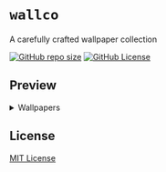 # `wallco`

A carefully crafted wallpaper collection

[![GitHub repo size](https://img.shields.io/github/repo-size/mentiferous/wallco?style=for-the-badge&logo=github&logoSize=auto&label=%20&color=%23ff38ca)](https://github.com/mentiferous/wallco)
[![GitHub License](https://img.shields.io/github/license/mentiferous/wallco?style=for-the-badge&labelColor=%239452ff&color=%239452ff)](https://github.com/mentiferous/wallco/blob/main/LICENSE)

## Preview

<details>

<summary>Wallpapers</summary>

![0](wallpapers/0.png)

![1](wallpapers/1.png)

![2](wallpapers/2.png)

![3](wallpapers/3.png)

![4](wallpapers/4.png)

![5](wallpapers/5.png)

![6](wallpapers/6.png)

![7](wallpapers/7.png)

![8](wallpapers/8.png)

![9](wallpapers/9.png)

![10](wallpapers/10.png)

![11](wallpapers/11.png)

![12](wallpapers/12.png)

![13](wallpapers/13.png)

![14](wallpapers/14.png)

</details>

## License

[MIT License](LICENSE)

